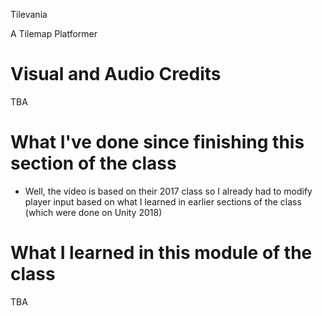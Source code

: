 Tilevania

A Tilemap Platformer

# Visual and Audio Credits

TBA

# What I've done since finishing this section of the class

- Well, the video is based on their 2017 class so I already had to modify player input based on what I learned in earlier sections of the class (which were done on Unity 2018)

# What I learned in this module of the class

TBA
